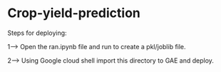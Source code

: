 # Crop-yield-prediction
Steps for deploying:



  1--> Open the ran.ipynb file and run to create a pkl/joblib file.
  
  
  
  2--> Using Google cloud shell import this directory to GAE and deploy. 
